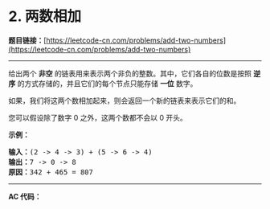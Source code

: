 # 2. 两数相加

**题目链接：**[https://leetcode-cn.com/problems/add-two-numbers](https://leetcode-cn.com/problems/add-two-numbers)

---

<div class="content__1Y2H">
 <div class="notranslate">
  <p>给出两个&nbsp;<strong>非空</strong> 的链表用来表示两个非负的整数。其中，它们各自的位数是按照&nbsp;<strong>逆序</strong>&nbsp;的方式存储的，并且它们的每个节点只能存储&nbsp;<strong>一位</strong>&nbsp;数字。</p> 
  <p>如果，我们将这两个数相加起来，则会返回一个新的链表来表示它们的和。</p> 
  <p>您可以假设除了数字 0 之外，这两个数都不会以 0&nbsp;开头。</p> 
  <p><strong>示例：</strong></p> 
  <pre class="language-text"><strong>输入：</strong>(2 -&gt; 4 -&gt; 3) + (5 -&gt; 6 -&gt; 4)
<strong>输出：</strong>7 -&gt; 0 -&gt; 8
<strong>原因：</strong>342 + 465 = 807
</pre> 
 </div>
</div>

---

**AC 代码：**

```java

```
